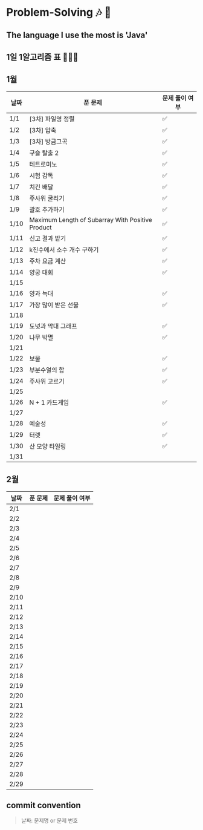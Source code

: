 # Problem-Solving 🎶 🎵

## The language I use the most is 'Java'

## 1일 1알고리즘 표 👩🏻‍💻

## 1월

| 날짜   | 푼 문제                                             | 문제 풀이 여부 |
|------|--------------------------------------------------|----------|
| 1/1  | [3차] 파일명 정렬                                      | ✅        |
| 1/2  | [3차] 압축                                          | ✅        |
| 1/3  | [3차] 방금그곡                                        | ✅        |
| 1/4  | 구슬 탈출 2                                          | ✅        |
| 1/5  | 테트로미노                                            | ✅        |
| 1/6  | 시험 감독                                            | ✅        |
| 1/7  | 치킨 배달                                            | ✅        |
| 1/8  | 주사위 굴리기                                          | ✅        |
| 1/9  | 괄호 추가하기                                          | ✅        |
| 1/10 | Maximum Length of Subarray With Positive Product | ✅        |
| 1/11 | 신고 결과 받기                                         | ✅        |
| 1/12 | k진수에서 소수 개수 구하기                                  | ✅        |
| 1/13 | 주차 요금 계산                                         | ✅        |
| 1/14 | 양궁 대회                                            | ✅        |
| 1/15 |                                                  |          |
| 1/16 | 양과 늑대                                            | ✅        |
| 1/17 | 가장 많이 받은 선물                                      | ✅        |
| 1/18 |                                                  |          |
| 1/19 | 도넛과 막대 그래프                                       | ✅        |
| 1/20 | 나무 박멸                                            |  ✅         |
| 1/21 |                                                  |          |
| 1/22 | 보물                                               |   ✅       |
| 1/23 | 부분수열의 합                                          |  ✅        |
| 1/24 | 주사위 고르기                                          |   ✅       |
| 1/25 |                                                  |          |
| 1/26 | N + 1 카드게임                                       |     ✅     |
| 1/27 |                                                  |          |
| 1/28 | 예술성                                              |      ✅    |
| 1/29 | 터렛                                               | ✅         |
| 1/30 | 산 모양 타일링                                         |   ✅       |
| 1/31 |                                                  |          |

## 2월

| 날짜   | 푼 문제 | 문제 풀이 여부 |
|------|------|----------|
| 2/1  |      |          |
| 2/2  |      |          |
| 2/3  |      |          |
| 2/4  |      |          |
| 2/5  |      |          |
| 2/6  |      |          |
| 2/7  |      |          |
| 2/8  |      |          |
| 2/9  |      |          |
| 2/10 |      |          |
| 2/11 |      |          |
| 2/12 |      |          |
| 2/13 |      |          |
| 2/14 |      |          |
| 2/15 |      |          |
| 2/16 |      |          |
| 2/17 |      |          |
| 2/18 |      |          |
| 2/19 |      |          |
| 2/20 |      |          |
| 2/21 |      |          |
| 2/22 |      |          |
| 2/23 |      |          |
| 2/24 |      |          |
| 2/25 |      |          |
| 2/26 |      |          |
| 2/27 |      |          |
| 2/28 |      |          |
| 2/29 |      |          |

## commit convention

> 날짜: 문제명 or 문제 번호
